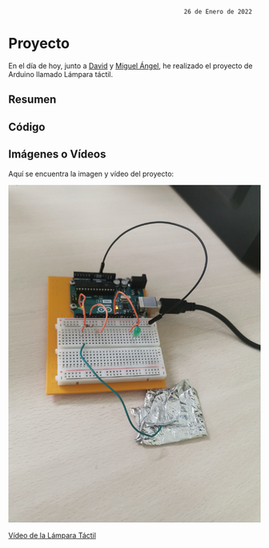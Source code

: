                                                      26 de Enero de 2022
                                                            
# Proyecto

En el día de hoy, junto a [David](https://github.com/DavidMenCam) y [Miguel Ángel](https://github.com/miguelamgel1107), he realizado el proyecto de Arduino llamado Lámpara táctil.

## Resumen


## Código

## Imágenes o Vídeos

Aquí se encuentra la imagen y vídeo del proyecto:

![](https://github.com/Tabrih/Arduino/blob/main/Archivos/IMG_20220126_131142.jpg)

[Vídeo de la Lámpara Táctil](https://raw.githubusercontent.com/Tabrih/Arduino/main/Archivos/VID_20220126_131329.mp4)
